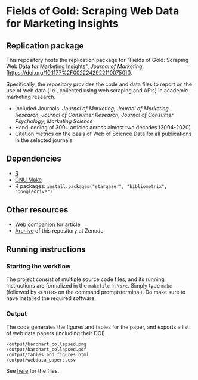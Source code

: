# Fields of Gold: Scraping Web Data for Marketing Insights
## Replication package

This repository hosts the replication package for "Fields of Gold: Scraping Web Data for Marketing Insights", *Journal of Marketing*. [https://doi.org/10.1177%2F00222429221100750]().

Specifically, the repository provides the code and data files to report on the use of web data (i.e., collected using web scraping and APIs) in academic marketing research.

- Included Journals: *Journal of Marketing*, *Journal of Marketing Research*, *Journal of Consumer Research*, *Journal of Consumer Psychology*, *Marketing Science*
- Hand-coding of 300+ articles across almost two decades (2004-2020)
- Citation metrics on the basis of Web of Science Data for all publications in the selected journals

## Dependencies
- [R](https://tilburgsciencehub.com/get/R)
- [GNU Make](https://tilburgsciencehub.com/get/make)
- R packages:
	`install.packages("stargazer", "bibliometrix", "googledrive")`

## Other resources
- [Web companion](https://web-scraping.org) for article
- [Archive]() of this repository at Zenodo

## Running instructions

### Starting the workflow

The project consist of multiple source code files, and its running instructions are formalized in the `makefile` in `\src`. Simply type `make` (followed by `<ENTER>` on the command prompt/terminal). Do make sure to have installed the required software.

### Output

The code generates the figures and tables for the paper, and exports a list of web data papers (including their DOI). 

```
/output/barchart_collapsed.png
/output/barchart_collapsed.pdf
/output/tables_and_figures.html
/output/webdata_papers.csv
```

See [here](https://github.com/hannesdatta/webdata-journal-of-marketing/blob/main/output/) for the files.
